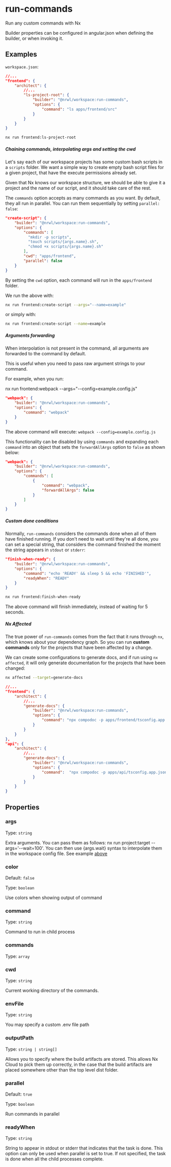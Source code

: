 # run-commands

Run any custom commands with Nx

Builder properties can be configured in angular.json when defining the builder, or when invoking it.

## Examples

`workspace.json`:

```json
//...
"frontend": {
    "architect": {
        //...
        "ls-project-root": {
            "builder": "@nrwl/workspace:run-commands",
            "options": {
                "command": "ls apps/frontend/src"
            }
        }
    }
}
```

```bash
nx run frontend:ls-project-root
```

##### Chaining commands, interpolating args and setting the cwd

Let's say each of our workspace projects has some custom bash scripts in a `scripts` folder.
We want a simple way to create empty bash script files for a given project, that have the execute permissions already set.

Given that Nx knows our workspace structure, we should be able to give it a project and the name of our script, and it should take care of the rest.

The `commands` option accepts as many commands as you want. By default, they all run in parallel.
You can run them sequentially by setting `parallel: false`:

```json
"create-script": {
    "builder": "@nrwl/workspace:run-commands",
    "options": {
        "commands": [
          "mkdir -p scripts",
          "touch scripts/{args.name}.sh",
          "chmod +x scripts/{args.name}.sh"
        ],
        "cwd": "apps/frontend",
        "parallel": false
    }
}
```

By setting the `cwd` option, each command will run in the `apps/frontend` folder.

We run the above with:

```bash
nx run frontend:create-script --args="--name=example"
```

or simply with:

```bash
nx run frontend:create-script --name=example
```

##### Arguments forwarding

When interpolation is not present in the command, all arguments are forwarded to the command by default.

This is useful when you need to pass raw argument strings to your command.

For example, when you run:

nx run frontend:webpack --args="--config=example.config.js"

```json
"webpack": {
    "builder": "@nrwl/workspace:run-commands",
    "options": {
        "command": "webpack"
    }
}
```

The above command will execute: `webpack --config=example.config.js`

This functionality can be disabled by using `commands` and expanding each `command` into an object
that sets the `forwardAllArgs` option to `false` as shown below:

```json
"webpack": {
    "builder": "@nrwl/workspace:run-commands",
    "options": {
        "commands": [
            {
                "command": "webpack",
                "forwardAllArgs": false
            }
        ]
    }
}
```

##### Custom **done** conditions

Normally, `run-commands` considers the commands done when all of them have finished running. If you don't need to wait until they're all done, you can set a special string, that considers the command finished the moment the string appears in `stdout` or `stderr`:

```json
"finish-when-ready": {
    "builder": "@nrwl/workspace:run-commands",
    "options": {
        "command": "echo 'READY' && sleep 5 && echo 'FINISHED'",
        "readyWhen": "READY"
    }
}
```

```bash
nx run frontend:finish-when-ready
```

The above command will finish immediately, instead of waiting for 5 seconds.

##### Nx Affected

The true power of `run-commands` comes from the fact that it runs through `nx`, which knows about your dependency graph. So you can run **custom commands** only for the projects that have been affected by a change.

We can create some configurations to generate docs, and if run using `nx affected`, it will only generate documentation for the projects that have been changed:

```bash
nx affected --target=generate-docs
```

```json
//...
"frontend": {
    "architect": {
        //...
        "generate-docs": {
            "builder": "@nrwl/workspace:run-commands",
            "options": {
                "command": "npx compodoc -p apps/frontend/tsconfig.app.json"
            }
        }
    }
},
"api": {
    "architect": {
        //...
        "generate-docs": {
            "builder": "@nrwl/workspace:run-commands",
            "options": {
                "command":  "npx compodoc -p apps/api/tsconfig.app.json"
            }
        }
    }
}
```

## Properties

### args

Type: `string`

Extra arguments. You can pass them as follows: nx run project:target --args='--wait=100'. You can then use {args.wait} syntax to interpolate them in the workspace config file. See example [above](#chaining-commands-interpolating-args-and-setting-the-cwd)

### color

Default: `false`

Type: `boolean`

Use colors when showing output of command

### command

Type: `string`

Command to run in child process

### commands

Type: `array`

### cwd

Type: `string`

Current working directory of the commands.

### envFile

Type: `string`

You may specify a custom .env file path

### outputPath

Type: `string | string[] `

Allows you to specify where the build artifacts are stored. This allows Nx Cloud to pick them up correctly, in the case that the build artifacts are placed somewhere other than the top level dist folder.

### parallel

Default: `true`

Type: `boolean`

Run commands in parallel

### readyWhen

Type: `string`

String to appear in stdout or stderr that indicates that the task is done. This option can only be used when parallel is set to true. If not specified, the task is done when all the child processes complete.
